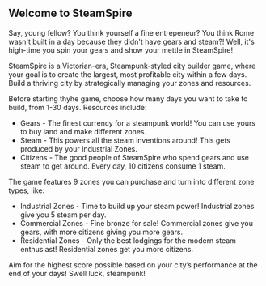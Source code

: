## Welcome to SteamSpire
Say, young fellow? You think yourself a fine entrepeneur?
You think Rome wasn't built in a day because they didn't have gears and steam?!
Well, it's high-time you spin your gears and show your mettle in SteamSpire!

SteamSpire is a Victorian-era, Steampunk-styled city builder game, where your
goal is to create the largest, most profitable city within a few days.
Build a thriving city by strategically managing your zones and resources.

Before starting thyhe game, choose how many days you want to take to build, from 1-30 days.
Resources include:
- Gears - The finest currency for a steampunk world! You can use yours to buy land and make different zones.
- Steam - This powers all the steam inventions around! This gets produced by your Industrial Zones.
- Citizens - The good people of SteamSpire who spend gears and use steam to get around. Every day, 10 citizens consume 1 steam.


The game features 9 zones you can purchase and turn into different zone types, like:
- Industrial Zones - Time to build up your steam power! Industrial zones give you 5 steam per day.
- Commercial Zones - Fine bronze for sale! Commercial zones give you gears, with more citizens giving you more gears.
- Residential Zones - Only the best lodgings for the modern steam enthusiast! Residential zones get you more citizens.

Aim for the highest score possible based on your city’s performance at the end of your days!
Swell luck, steampunk!